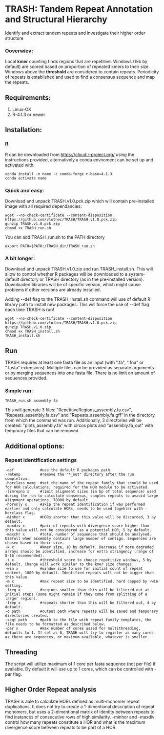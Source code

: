 # TRASH: Tandem Repeat Annotation and Structural Hierarchy
Identify and extract tandem repeats and investigate their higher order structure 

### Ooverwiev:
Local **kmer** counting finds regions that are repetitive. Windows (1kb by default) are scored based on proportion of repeated kmers to their size. Windows above the **threshold** are considered to contain repeats. Periodicity of repeats is established and used to find a consensus sequence and map the repeats.

## Requirements:

1. Linux-OX
2. R-4.1.3 or newer

## Installation:

### R
R can be downloaded from https://cloud.r-project.org/ using the instructions provided, alternatively a conda enviroment can be set up and activated with:
```
conda install -n name -c conda-forge r-base=4.1.3
conda activate name
```
### Quick and easy:
Download and unpack TRASH.v1.0.pck.zip which will contain pre-installed image with all required dependancies:
```
wget --no-check-certificate --content-disposition https://github.com/vlothec/TRASH/TRASH.v1.0.pck.zip
gunzip TRASH.v1.0.pck.zip
chmod +x TRASH_run.sh
```
You can add TRASH_run.sh to the PATH directory
```
export PATH=$PATH:/TRASH_dir/TRASH_run.sh
```
### A bit longer:
Download and unpack TRASH.v1.0.zip and run TRASH_install.sh. This will allow to control whether R packages will be downloaded to a system-default directory or TRASH directory (as in the pre-installed version). Downloaded libraries will be of specific version, which might cause problems if other versions are already installed.

Adding --def flag to the TRASH_install.sh command will use of default R library path to install new packages. This will force the use of --def flag each time TRASH is run!
```
wget --no-check-certificate --content-disposition https://github.com/vlothec/TRASH/TRASH.v1.0.pck.zip
gunzip TRASH.v1.0.zip
chmod +x TRASH_install.sh
TRASH_install.sh
```

## Run
TRASH requires at least one fasta file as an input (with ".fa", ".fna" or ".fasta" extensions). Multiple files can be provided as separate arguments or by merging sequences into one fasta file. There is no limit on amount of sequences provided.
### Simple run:
```
TRASH_run.sh assembly.fa
```
This will generate 3 files: "RepetitiveRegions_assembly.fa.csv", "Repeats_assembly.fa.csv" and "Repeats_assembly.fa.gff" in the directory from which the command was run. Additionally, 3 directories will be created: "plots_assembly.fa" with circos plots and "assembly.fa_out" with temporary files that can be removed.

## Additional options:

### Repeat identification settings
```
-def 			#use the default R packages path.
-rmtemp 		#remove the "*_out" directory after the run completion.
-horclass name	#set the name of the repeat family that should be used for HOR calculations, required for the HOR module to be activated.
-limrepno x		#limit alignment sizes (in bp of total sequence) used during the run to calculate consensus, samples repeats to avaoid large alignment operations. 78000 by default
-horonly x		#skip the repeat identification if was performed earlier and only calculate HORs, needs to be used togehter with -horclass flag.
-minhor x		#HORs shorter than this value will be discarded, 3 by default.
-maxdiv x		#pair of repeats with divergence score higher than this value will not be considered as a potential HOR, 5 by default.
-maxchr x  		#total number of sequences that should be analysed. Usefull when assembly contains large number of contigs. Sequences are chosen based in their size.
-k x			#kmer size, 10 by default. Decrease if more degraded arrays should be identified, increase for extra stringency (range of 8-16 recommended).
-t x 			#threshold score to choose repetitive windows, 5 by default. Change will work similar to the kmer size changes.
-win x 			#window size to use for initial count of repeat content, 1000 by default. Identified repeats will not be bigger than this value.
-m x 			#max repeat size to be identified, hard capped by -win setting.
-freg x 		#regions smaller than this will be filtered out at initial steps (some might remain if they come from splitting of a larger region).
-frep x 		#repeats shorter than this will be filtered out, 4 by default.
-o path			#output path where repeats will be saved and temporary directories created.
-seqt path 		#path to the file with repeat family templates, the file needs to be formatted as described below.
-par x 			#max number of cores ussed for multithreading, defaults to 1. If set as 0, TRASH will try to register as many cores as there are sequences, or maximum available, whatever is smaller.
```


## Threading
The script will utilize maximum of 1 core per fasta sequence (not per file) if available. Dy default it will use up to 1 cores, which can be controlled with -par flag. 


## Higher Order Repeat analysis

TRASH is able to calculate HORs defined as multi-monomer repeat duplications. It does not try to create a 1-dimentional description of repeat monomers, but uses a 2-dimentional matrix of identity between repeats to find instances of consecutive rows of high similarity. -minhor and -maxdiv control how many repeats constitute a HOR and what is the maximum divergence score between repeats to be part of a HOR.




